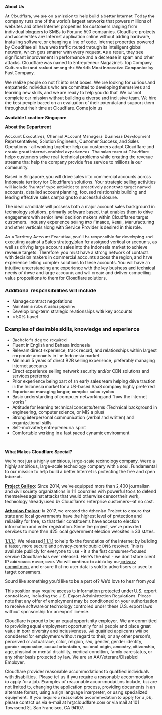 <div class="content-intro">
	<div><strong>About Us</strong></div>
	<div>
		<p>At Cloudflare, we are on a mission to help build a better Internet. Today the company runs one of the world’s largest networks that powers millions of websites and other Internet properties for customers ranging from individual bloggers to SMBs to Fortune 500 companies. Cloudflare protects and accelerates any Internet application online without adding hardware, installing software, or changing a line of code. Internet properties powered by Cloudflare all have web traffic routed through its intelligent global network, which gets smarter with every request. As a result, they see significant improvement in performance and a decrease in spam and other attacks. Cloudflare was named to Entrepreneur Magazine’s Top Company Cultures list and ranked among the World’s Most Innovative Companies by Fast Company.&nbsp;</p>
		<p><span style="font-weight: 400;">We realize people do not fit into neat boxes. We are looking for curious and empathetic individuals who are committed to developing themselves and learning new skills, and we are ready to help you do that. We cannot complete our mission without building a diverse and inclusive team. We hire the best people based on an evaluation of their potential and support them throughout their time at Cloudflare. Come join us!&nbsp;</span></p>
	</div>
</div>
<p><strong>Available Location: Singapore</strong></p>
<p><strong>About the Department</strong></p>
<p>Account Executives, Channel Account Managers, Business Development Representatives, Solution Engineers, Customer Success, and Sales Operations - all working together help our customers adopt Cloudflare and create great Internet-enabled experiences. The sales team at Cloudflare helps customers solve real, technical problems while creating the revenue streams that help the company provide free service to millions in our community.</p>
<p>Based in Singapore, you will drive sales into commercial accounts across Indonesia territory for Cloudflare’s solutions. Your strategic selling activities will include "hunter" type activities to proactively penetrate target named accounts, detailed account planning, focused relationship building and leading effective sales campaigns to successful closure.</p>
<p>The ideal candidate will possess both a major account sales background in technology solutions, primarily software based, that enables them to drive engagement with senior level decision makers within Cloudflare’s target customers.&nbsp; Industry experience selling into Finance, Retail, Manufacturing and other verticals along with Service Provider is desired in this role.</p>
<p>As a Territory Account Executive, you'll be responsible for developing and executing against a Sales strategy/plan for assigned vertical or accounts, as well as driving large account sales into the Indonesia market to achieve revenue targets. Therefore, you must have a strong network of contacts with decision makers in commercial accounts across the region, and have experience selling complex solutions to these accounts. You will have an intuitive understanding and experience with the key business and technical needs of these and large accounts and will create and deliver compelling value propositions to them for Cloudflare solutions.</p>
<h3><strong>Additional responsibilities will include</strong></h3>
<ul>
	<li>Manage contract negotiations</li>
	<li>Maintain a robust sales pipeline</li>
	<li>Develop long-term strategic relationships with key accounts</li>
	<li>&lt; 50% travel</li>
</ul>
<h3><strong>Examples of desirable skills, knowledge and experience</strong></h3>
<ul>
	<li>Bachelor's degree required</li>
	<li>Fluent in English and Bahasa Indonesia</li>
	<li>Relevant direct experience, track record, and relationships within largest corporate accounts in the Indonesia market&nbsp;</li>
	<li>Minimum 5 years of direct B2B selling experience, preferably managing internet accounts&nbsp;</li>
	<li>Direct experience selling network security and/or CDN solutions and services preferred</li>
	<li>Prior experience being part of an early sales team helping drive traction in the Indonesia market for a US-based SaaS company highly preferred</li>
	<li>Experience managing longer, complex sales cycles</li>
	<li>Basic understanding of computer networking and “how the internet works”</li>
	<li>Aptitude for learning technical concepts/terms (Technical background in engineering, computer science, or MIS a plus)</li>
	<li>Strong interpersonal communication (verbal and written) and organizational skills</li>
	<li>Self-motivated; entrepreneurial spirit</li>
	<li>Comfortable working in a fast paced dynamic environment</li>
</ul>
<p>&nbsp;</p>
<div class="content-conclusion">
	<p><strong>What Makes Cloudflare Special?</strong></p>
	<p><span style="font-weight: 400;">We’re not just a highly ambitious, large-scale technology company. We’re a highly ambitious, large-scale technology company with a soul. Fundamental to our mission to help build a better Internet is protecting the free and open Internet.</span></p>
	<p><a href="https://blog.cloudflare.com/protecting-free-expression-online/"><strong>Project Galileo</strong></a><span style="font-weight: 400;">: Since 2014, we've equipped more than 2,400 journalism and civil society organizations in 111 countries with powerful tools to defend themselves against attacks that would otherwise censor their work, technology already used by Cloudflare’s enterprise customers--at no cost.</span></p>
	<p><strong><a href="https://www.cloudflare.com/athenian/">Athenian Project</a></strong><span style="font-weight: 400;">: In 2017, we created the Athenian Project to ensure that state and local governments have the highest level of protection and reliability for free, so that their constituents have access to election information and voter registration. Since the project, we've provided services to more than 425 local government election websites in 33 states.</span></p>
	<p><a href="https://1.1.1.1/"><strong>1.1.1.1</strong></a><span style="font-weight: 400;">: We released</span><a href="https://1.1.1.1/"> <span style="font-weight: 400;">1.1.1.1</span></a><span style="font-weight: 400;"> to help fix the foundation of the Internet by building a faster, more secure and privacy-centric public DNS resolver. This is available publicly for everyone to use - it is the first consumer-focused service Cloudflare has ever released. Here’s the deal - we don’t store client IP addresses never, ever. We will continue to abide by our</span><a href="https://developers.cloudflare.com/1.1.1.1/privacy/public-dns-resolver"> privacy commitment</a><span style="font-weight: 400;"> and ensure that no user data is sold to advertisers or used to target consumers.</span></p>
	<p><span style="font-weight: 400;">Sound like something you’d like to be a part of? We’d love to hear from you!</span></p>
	<p><span style="font-weight: 400;">This position may require access to information protected under U.S. export control laws, including the U.S. Export Administration Regulations. Please note that any offer of employment may be conditioned on your authorization to receive software or technology controlled under these U.S. export laws without sponsorship for an export license.</span></p>
	<p><span style="font-weight: 400;">Cloudflare is proud to be an equal opportunity employer. &nbsp;We are committed to providing equal employment opportunity for all people and place great value in both diversity and inclusiveness. &nbsp;All qualified applicants will be considered for employment without regard to their, or any other person's, perceived or actual</span> <span style="font-weight: 400;">race, color, religion, sex, gender, gender identity, gender expression, sexual orientation, national origin, ancestry, citizenship, age, physical or mental disability, medical condition, family care status, or any other basis protected by law. </span><span style="font-weight: 400;">We are an AA/Veterans/Disabled Employer.</span></p>
	<p><span style="font-weight: 400;">Cloudflare provides reasonable accommodations to qualified individuals with disabilities. &nbsp;Please tell us if you require a reasonable accommodation to apply for a job. Examples of reasonable accommodations include, but are not limited to, changing the application process, providing documents in an alternate format, using a sign language interpreter, or using specialized equipment. &nbsp;If you require a reasonable accommodation to apply for a job, please contact us via e-mail at </span><span style="font-weight: 400;">hr@cloudflare.com</span><span style="font-weight: 400;"> or via mail at 101 Townsend St. San Francisco, CA 94107.</span></p>
</div>